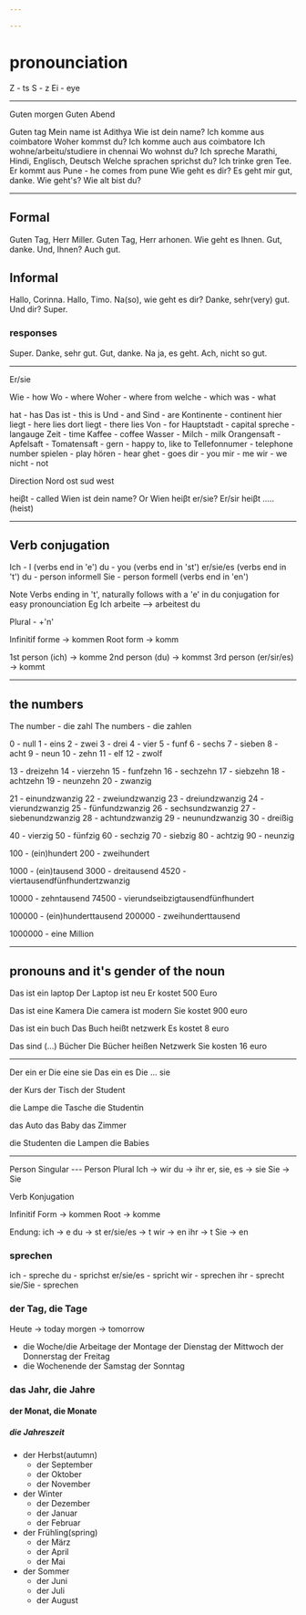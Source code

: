 ```yaml
---

---
```

# pronounciation

Z - ts
S - z
Ei - eye
***
Guten morgen
Guten Abend

Guten tag
Mein name ist Adithya
Wie ist dein name?
Ich komme aus coimbatore
Woher kommst du?
Ich komme auch aus coimbatore 
Ich wohne/arbeitu/studiere in chennai
Wo wohnst du?
Ich spreche Marathi, Hindi, Englisch, Deutsch
Welche sprachen sprichst du?
Ich trinke gren Tee.
Er kommt aus Pune - he comes from pune
Wie geht es dir?
Es geht mir gut, danke.
Wie geht's?
Wie alt bist du?
***
## Formal
Guten Tag, Herr Miller.
Guten Tag, Herr arhonen.
Wie geht es Ihnen.
Gut, danke. Und, Ihnen?
Auch gut.
## Informal
Hallo, Corinna.
Hallo, Timo.
Na(so), wie geht es dir?
Danke, sehr(very) gut. Und dir?
Super.

### responses
Super.
Danke, sehr gut.
Gut, danke.
Na ja, es geht.
Ach, nicht so gut.
***

Er/sie

Wie - how
Wo - where
Woher - where from
welche - which
was - what 

hat - has
Das ist - this is
Und - and
Sind - are
Kontinente - continent
hier liegt - here lies
dort liegt - there lies
Von - for
Hauptstadt - capital 
spreche - langauge
Zeit - time
Kaffee - coffee
Wasser - 
Milch - milk
Orangensaft - 
Apfelsaft - 
Tomatensaft - 
gern - happy to, like to
Tellefonnumer - telephone number 
spielen - play
hören - hear
ghet - goes
dir - you
mir - me
wir - we
nicht - not


Direction
Nord
ost
sud
west

heiβt - called
Wien ist dein name? Or Wien heiβt er/sie?
Er/sir heiβt .....
(heist)
***
## Verb conjugation

Ich - I (verbs end in 'e')
du - you (verbs end in 'st')
er/sie/es (verbs end in 't')
du - person informell
Sie - person formell (verbs end in 'en')

Note 
Verbs ending in 't', naturally follows with a 'e' in du conjugation for easy pronounciation
Eg
Ich arbeite --> arbeitest du

Plural - +'n'

Infinitif forme -> kommen 
Root form -> komm

1st person (ich) -> komme
2nd person (du) -> kommst
3rd person (er/sir/es) -> kommt
***
## the numbers
The number - die zahl
The numbers - die zahlen

0 - null
1 - eins
2 - zwei
3 - drei
4 - vier
5 - funf
6 - sechs
7 - sieben
8 - acht
9 - neun
10 - zehn
11 - elf
12 - zwolf

13 - dreizehn
14 - vierzehn
15 - funfzehn
16 - sechzehn
17 - siebzehn
18 - achtzehn
19 - neunzehn
20 - zwanzig

21 - einundzwanzig
22 - zweiundzwanzig
23 - dreiundzwanzig
24 - vierundzwanzig
25 - fünfundzwanzig
26 - sechsundzwanzig 
27 - siebenundzwanzig 
28 - achtundzwanzig 
29 - neunundzwanzig 
30 - dreißig 

40 - vierzig
50 - fünfzig
60 - sechzig
70 - siebzig
80 - achtzig
90 - neunzig

100 - (ein)hundert
200 - zweihundert 

1000 - (ein)tausend
3000 - dreitausend
4520 - viertausendfünfhundertzwanzig

10000 - zehntausend
74500 - vierundseibzigtausendfünfhundert

100000 - (ein)hunderttausend
200000 - zweihunderttausend

1000000 - eine Million
***
## pronouns and it's gender of the noun
Das ist ein laptop
Der Laptop ist neu
Er kostet 500 Euro

Das ist eine Kamera
Die camera ist modern
Sie kostet 900 euro

Das ist ein buch
Das Buch heißt netzwerk
Es kostet 8 euro

Das sind (...) Bücher
Die Bücher heißen Netzwerk 
Sie kosten 16 euro
***

Der ein er
Die eine sie
Das ein es
Die ... sie

der Kurs
der Tisch
der Student

die Lampe
die Tasche
die Studentin

das Auto
das Baby
das Zimmer

die Studenten
die Lampen
die Babies
***
Person Singular --- Person Plural
Ich -> wir
du -> ihr
er, sie, es -> sie
Sie -> Sie

Verb Konjugation

Infinitif Form -> kommen
Root -> komme

Endung:
ich -> e
du -> st
er/sie/es -> t
wir -> en
ihr -> t
Sie -> en

### sprechen
ich - spreche
du - sprichst
er/sie/es - spricht
wir - sprechen
ihr - sprecht
sie/Sie - sprechen
### der Tag, die Tage
Heute -> today
morgen -> tomorrow

-  die Woche/die Arbeitage
	der Montage
	der Dienstag
	der Mittwoch
	der Donnerstag
	der Freitag 
- die Wochenende
	der Samstag
	der Sonntag

### das Jahr, die Jahre
#### der Monat, die Monate
##### die Jahreszeit
- der Herbst(autumn)
	- der September
	- der Oktober
	- der November 
- der Winter 
	- der Dezember
	- der Januar
	- der Februar
- der Frühling(spring)
	- der März
	- der April
	- der Mai
- der Sommer 
	- der Juni
	- der Juli
	- der August